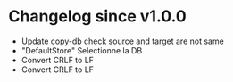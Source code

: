 # Changelog since v1.0.0
- Update copy-db check source and target are not same 
- "DefaultStore" Selectionne la DB 
- Convert CRLF to LF 
- Convert CRLF to LF 
